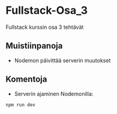 # Fullstack-Osa_3

Fullstack kurssin osa 3 tehtävät

## Muistiinpanoja

* Nodemon päivittää serverin muutokset 

## Komentoja

* Serverin ajaminen Nodemonilla:

`npm run dev`
